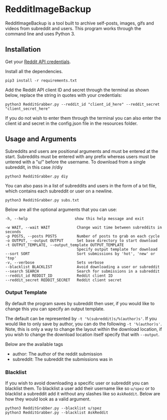 # RedditImageBackup

RedditImageBackup is a tool built to archive self-posts, images, gifs and videos from subreddit and users. This program works through the command line and uses Python 3.

## Installation

Get your [Reddit API credentials](https://www.reddit.com/prefs/apps/).

Install all the dependencies.

    pip3 install -r requirements.txt

Add the Reddit API client ID and secret through the terminal as shown below, replace the string in quotes with your credentials:

    python3 RedditGrabber.py --reddit_id "client_id_here" --reddit_secret "client_secret_here"

If you do not wish to enter them through the terminal you can also enter the client id and secret in the config.json file in the resources folder.

## Usage and Arguments
Subreddits and users are positional arguments and must be entered at the start. Subreddits must be entered with any prefix whereas users must be untered with a "u/" before the username.
To download from a single subreddit, in this case /r/diy

    python3 RedditGrabber.py diy

You can also pass in a list of subreddits and users in the form of a txt file, which contains each subreddit or user on a newline.

    python3 RedditGrabber.py subs.txt

Below are all the optional arguments that you can use:

    -h, --help                     show this help message and exit

    -w WAIT, --wait WAIT            Change wait time between subreddits in seconds
    -p POSTS, --posts POSTS         Number of posts to grab on each cycle
    -o OUTPUT, --output OUTPUT      Set base directory to start download
    -t OUTPUT_TEMPLATE, --output_template OUTPUT_TEMPLATE
                                    Specify output template for download
    --sort SORT                     Sort submissions by 'hot', 'new' or 'top'
    -v, --verbose                   Sets verbose
    --blacklist BLACKLIST           Avoid downloading a user or subreddit
    --search SEARCH                 Search for submissions in a subreddit
    --reddit_id REDDIT_ID           Reddit client ID
    --reddit_secret REDDIT_SECRET   Reddit client secret

### Output Template
By default the program saves by subreddit then user, if you would like to change this you can specify an output template.

The default can be represented by `-t '%(subreddit)s/%(author)s'`. If you would like to only save by author, you can do the following `-t '%(author)s'`. Note, this is only a way to change the layout within the download location, if you wish to change the download location itself specify that with `--output`.

Below are the available tags

* author: The author of the reddit submission
* subreddit: The subreddit the submissions was in

### Blacklist
If you wish to avoid downloading a specific user or subreddit you can blacklist them. To blacklist a user add their username like so `u/spez` or to blacklist a subreddit add it without any slashes like so `AskReddit`. Below are how they would look as a valid argument.

    python3 RedditGrabber.py --blacklist u/spez
    python3 RedditGrabber.py --blacklist AskReddit